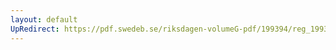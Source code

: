 ```yaml
---
layout: default
UpRedirect: https://pdf.swedeb.se/riksdagen-volumeG-pdf/199394/reg_199394/reg_199394_0232.pdf
---
```

